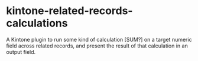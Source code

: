 # kintone-related-records-calculations
A Kintone plugin to run some kind of calculation [SUM?] on a target numeric field across related records, and present the result of that calculation in an output field.

